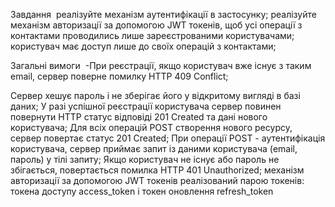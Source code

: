 Завдання
​
реалізуйте механізм аутентифікації в застосунку;
реалізуйте механізм авторизації за допомогою JWT токенів, щоб усі операції з контактами проводились лише зареєстрованими користувачами;
користувач має доступ лише до своїх операцій з контактами;

Загальні вимоги
​
-При реєстрації, якщо користувач вже існує з таким email, сервер поверне помилку HTTP 409 Conflict;

Сервер хешує пароль і не зберігає його у відкритому вигляді в базі даних;
У разі успішної реєстрації користувача сервер повинен повернути HTTP статус відповіді 201 Created та дані нового користувача;
Для всіх операцій POST створення нового ресурсу, сервер повертає статус 201 Created;
При операції POST - аутентифікація користувача, сервер приймає запит із даними користувача (email, пароль) у тілі запиту;
Якщо користувач не існує або пароль не збігається, повертається помилка HTTP 401 Unauthorized;
механізм авторизації за допомогою JWT токенів реалізований парою токенів: токена доступу access_token і токен оновлення refresh_token
